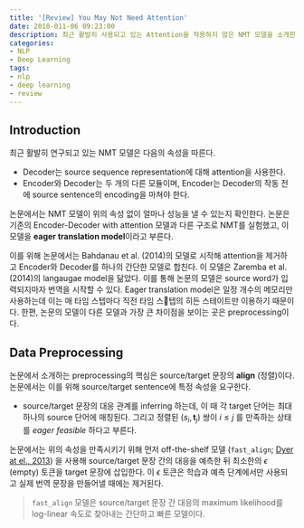 ```yaml
---
title: '[Review] You May Not Need Attention'
date: 2018-011-06 09:23:00
description: 최근 활발히 사용되고 있는 Attention을 적용하지 않은 NMT 모델을 소개한 논문을 리뷰합니다.
categories:
- NLP
- Deep Learning
tags:
- nlp
- deep learning
- review
---
```




## Introduction

최근 활발히 연구되고 있는 NMT 모델은 다음의 속성을 따른다.

- Decoder는 source sequence representation에 대해 attention을 사용한다.
- Encoder와 Decoder는 두 개의 다른 모듈이며, Encoder는 Decoder의 작동 전에 source sentence의 encoding을 마쳐야 한다.

논문에서는 NMT 모델이 위의 속성 없이 얼마나 성능을 낼 수 있는지 확인한다. 논문은 기존의 Encoder-Decoder with attention 모델과 다른 구조로 NMT를 실험했고, 이 모델을 **eager translation model**이라고 부른다.

이를 위해 논문에서는 Bahdanau et al. (2014)의 모델로 시작해 attention을 제거하고 Encoder와 Decoder를 하나의 간단한 모델로 합친다. 이 모델은 Zaremba et al. (2014)의 langaugae model을 닮았다. 이를 통해 논문의 모델은 source word가 입력되지마자 번역을 시작할 수 있다. Eager translation model은 일정 개수의 메모리만 사용하는데 이는 매 타임 스텝마다 직전 타임 스텝의 히든 스테이트만 이용하기 때문이다. 한편, 논문의 모델이 다른 모델과 가장 큰 차이점을 보이는 곳은 preprocessing이다.



## Data Preprocessing

논문에서 소개하는 preprocessing의 핵심은 source/target 문장의 **align** (정렬)이다. 논문에서는 이를 위해 source/target sentence에 특정 속성을 요구한다.

- source/target 문장의 대응 관계를 inferring 하는데, 이 때 각 target 단어는 최대 하나의 source 단어에 매칭된다. 그리고 정렬된 $(s_i, \boldsymbol{t}_j)$ 쌍이 $i \le j$ 를 만족하는 상태를 *eager feasible* 하다고 부른다.

논문에서는 위의 속성을 만족시키기 위해 먼저 off-the-shelf 모델 (`fast_align`; [Dyer at el., 2013](http://www.aclweb.org/anthology/N13-1073)) 을 사용해 source/target 문장 간의 대응을 예측한 뒤 최소한의 $\epsilon$ (empty) 토큰을 target 문장에 삽입한다. 이 $\epsilon$ 토큰은 학습과 예측 단계에서만 사용되고 실제 번역 문장을 만들어낼 때에는 제거된다.

> `fast_align` 모델은 source/target 문장 간 대응의 maximum likelihood를 log-linear 속도로 찾아내는 간단하고 빠른 모델이다.





 